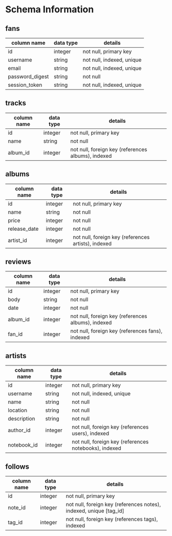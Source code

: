 # Schema Information

## fans
column name     | data type | details
----------------|-----------|-----------------------
id              | integer   | not null, primary key
username        | string    | not null, indexed, unique
email           | string    | not null, indexed, unique
password_digest | string    | not null
session_token   | string    | not null, indexed, unique

## tracks
column name | data type | details
------------|-----------|-----------------------
id          | integer   | not null, primary key
name        | string    | not null
album_id    | integer   | not null, foreign key (references albums), indexed

## albums
column name | data type | details
------------|-----------|-----------------------
id          | integer   | not null, primary key
name        | string    | not null
price       | integer   | not null
release_date| integer   | not null
artist_id   | integer   | not null, foreign key (references artists), indexed

## reviews
column name | data type | details
------------|-----------|-----------------------
id          | integer   | not null, primary key
body        | string    | not null
date        | integer   | not null
album_id    | integer   | not null, foreign key (references albums), indexed
fan_id      | integer   | not null, foreign key (references fans), indexed

## artists
column name | data type | details
------------|-----------|-----------------------
id          | integer   | not null, primary key
username    | string    | not null, indexed, unique
name        | string    | not null
location    | string    | not null
description | string    | not null
author_id   | integer   | not null, foreign key (references users), indexed
notebook_id | integer   | not null, foreign key (references notebooks), indexed

## follows
column name | data type | details
------------|-----------|-----------------------
id          | integer   | not null, primary key
note_id     | integer   | not null, foreign key (references notes), indexed, unique [tag_id]
tag_id      | integer   | not null, foreign key (references tags), indexed
